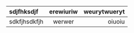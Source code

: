 | sdjfhksdjf | erewiuriw | weurytwueryt |
|:-----------|:---------:|-------------:|
| sdkfjhsdkfjh |werwer|oiuoiu|
